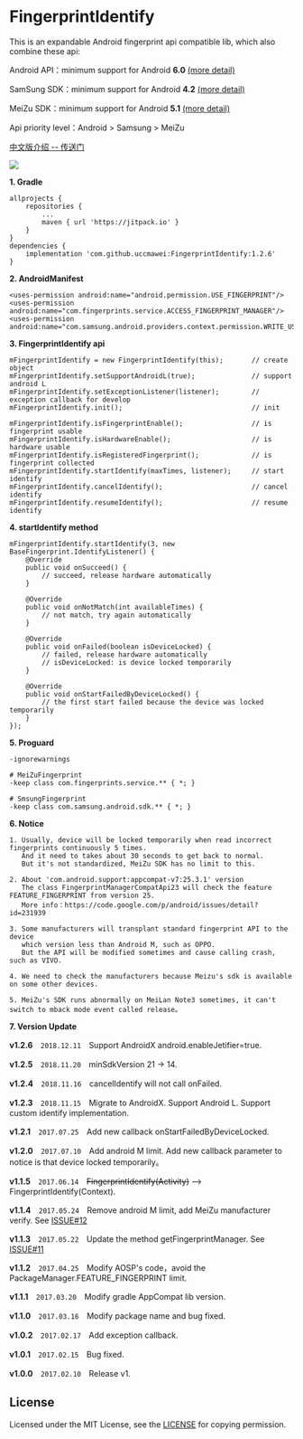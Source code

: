 # FingerprintIdentify

This is an expandable Android fingerprint api compatible lib, which also combine these api:

Android API：minimum support for Android **6.0** [(more detail)](https://developer.android.com/reference/android/support/v4/hardware/fingerprint/FingerprintManagerCompat.html)

SamSung SDK：minimum support for Android **4.2** [(more detail)](http://developer.samsung.com/galaxy/pass#)

MeiZu SDK：minimum support for Android **5.1** [(more detail)](http://open-wiki.flyme.cn/index.php?title=%E6%8C%87%E7%BA%B9%E8%AF%86%E5%88%ABAPI)

Api priority level：Android > Samsung > MeiZu

[中文版介绍 -- 传送门](https://github.com/uccmawei/FingerprintIdentify/blob/master/other/README_ZH.md)

[![](https://github.com/uccmawei/FingerprintIdentify/raw/master/other/QRCode_en.png)](https://github.com/uccmawei/FingerprintIdentify/raw/master/other/demo.apk)

**1. Gradle**

    allprojects {
    	repositories {
    		...
    		maven { url 'https://jitpack.io' }
    	}
    }
    dependencies {
    	implementation 'com.github.uccmawei:FingerprintIdentify:1.2.6'
    }

**2. AndroidManifest**

    <uses-permission android:name="android.permission.USE_FINGERPRINT"/>
    <uses-permission android:name="com.fingerprints.service.ACCESS_FINGERPRINT_MANAGER"/>
    <uses-permission android:name="com.samsung.android.providers.context.permission.WRITE_USE_APP_FEATURE_SURVEY"/>

**3. FingerprintIdentify api**

    mFingerprintIdentify = new FingerprintIdentify(this);       // create object
    mFingerprintIdentify.setSupportAndroidL(true);              // support android L
    mFingerprintIdentify.setExceptionListener(listener);        // exception callback for develop
    mFingerprintIdentify.init();                                // init
    
    mFingerprintIdentify.isFingerprintEnable();                 // is fingerprint usable
    mFingerprintIdentify.isHardwareEnable();                    // is hardware usable
    mFingerprintIdentify.isRegisteredFingerprint();             // is fingerprint collected
    mFingerprintIdentify.startIdentify(maxTimes, listener);     // start identify
    mFingerprintIdentify.cancelIdentify();                      // cancel identify
    mFingerprintIdentify.resumeIdentify();                      // resume identify

**4. startIdentify method**

    mFingerprintIdentify.startIdentify(3, new BaseFingerprint.IdentifyListener() {
        @Override
        public void onSucceed() {
            // succeed, release hardware automatically
        }
    
        @Override
        public void onNotMatch(int availableTimes) {
            // not match, try again automatically
        }
    
        @Override
        public void onFailed(boolean isDeviceLocked) {
            // failed, release hardware automatically
            // isDeviceLocked: is device locked temporarily
        }
    
        @Override
        public void onStartFailedByDeviceLocked() {
            // the first start failed because the device was locked temporarily
        }
    });

**5. Proguard**

    -ignorewarnings
    
    # MeiZuFingerprint
    -keep class com.fingerprints.service.** { *; }
    
    # SmsungFingerprint
    -keep class com.samsung.android.sdk.** { *; }

**6. Notice**

    1. Usually, device will be locked temporarily when read incorrect fingerprints continuously 5 times.
       And it need to takes about 30 seconds to get back to normal.
       But it's not standardized, MeiZu SDK has no limit to this.
    
    2. About 'com.android.support:appcompat-v7:25.3.1' version
       The class FingerprintManagerCompatApi23 will check the feature FEATURE_FINGERPRINT from version 25.
       More info：https://code.google.com/p/android/issues/detail?id=231939
    
    3. Some manufacturers will transplant standard fingerprint API to the device
       which version less than Android M, such as OPPO.
       But the API will be modified sometimes and cause calling crash, such as VIVO.
    
    4. We need to check the manufacturers because Meizu's sdk is available on some other devices.
    
    5. MeiZu's SDK runs abnormally on MeiLan Note3 sometimes, it can't switch to mback mode event called release。

**7. Version Update**

**v1.2.6**　`2018.12.11`　Support AndroidX android.enableJetifier=true.

**v1.2.5**　`2018.11.20`　minSdkVersion 21 -> 14.

**v1.2.4**　`2018.11.16`　cancelIdentify will not call onFailed.

**v1.2.3**　`2018.11.15`　Migrate to AndroidX. Support Android L. Support custom identify implementation.

**v1.2.1**　`2017.07.25`　Add new callback onStartFailedByDeviceLocked.

**v1.2.0**　`2017.07.10`　Add android M limit. Add new callback parameter to notice is that device locked temporarily。

**v1.1.5**　`2017.06.14`　~~FingerprintIdentify(Activity)~~ --> FingerprintIdentify(Context).

**v1.1.4**　`2017.05.24`　Remove android M limit, add MeiZu manufacturer verify. See [ISSUE#12](https://github.com/uccmawei/FingerprintIdentify/issues/12)

**v1.1.3**　`2017.05.22`　Update the method getFingerprintManager. See [ISSUE#11](https://github.com/uccmawei/FingerprintIdentify/issues/11)

**v1.1.2**　`2017.04.25`　Modify AOSP's code，avoid the PackageManager.FEATURE_FINGERPRINT limit.

**v1.1.1**　`2017.03.20`　Modify gradle AppCompat lib version.

**v1.1.0**　`2017.03.16`　Modify package name and bug fixed.

**v1.0.2**　`2017.02.17`　Add exception callback.

**v1.0.1**　`2017.02.15`　Bug fixed.

**v1.0.0**　`2017.02.10`　Release v1.

## License ##

Licensed under the MIT License, see the [LICENSE](https://github.com/uccmawei/FingerprintIdentify/blob/master/LICENSE) for copying permission.
